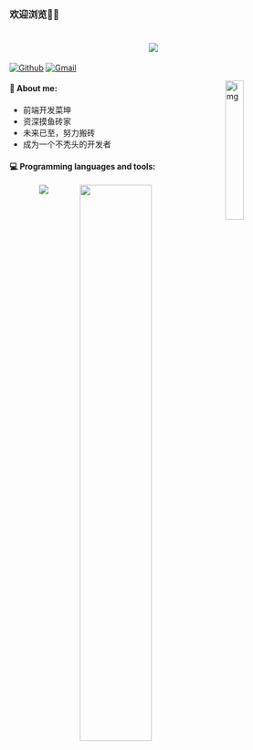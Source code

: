 
### 欢迎浏览👏🏻
<h1 align="center"> <a href="https://sunguoqi.com/"> <img src="https://readme-typing-svg.herokuapp.com/?lines=console.log(%22Hello%2C%20World!%22);道阻且长，行则将至&center=true&size=22"> </a></h1> 

[![Github](https://img.shields.io/badge/-Github-000?style=flat&logo=Github&logoColor=white)](https://github.com/yeCodings)
[![Gmail](https://img.shields.io/badge/-Gmail-c14438?style=flat&logo=Gmail&logoColor=white)](mailto:yecoding@163.com)


<img align="right" alt="img" src="https://static.oschina.net/uploads/img/201506/29163716_QJtH.gif" width="25%" height="25%" />



#### :muscle: About me:
- 前端开发菜坤
- 资深摸鱼砖家
- 未来已至，努力搬砖
- 成为一个不秃头的开发者

#### :computer: Programming languages and tools: 
<p>
	<img width="50%" align="right" src="https://github-readme-stats.vercel.app/api?username=yeCodings&theme=transparent&show_icons=trueline_height=21&text_color=000&icon_color=000&bg_color=0,ea6161,ffc64d,fffc4d,52fa5a&theme=graywhite" />
  
<!--   [![Top Langs](https://github-readme-stats.vercel.app/api/top-langs/?username=yeCodings&layout=compact)](https://github.com/yeCodings) -->

</p>


<div align="center"> <img src="https://github-readme-streak-stats.herokuapp.com/?user=yeCodings" /> </div>
